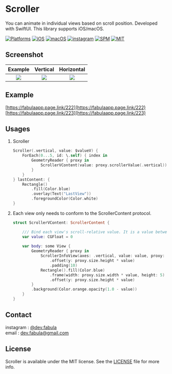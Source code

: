 # **Scroller**
You can animate in individual views based on scroll position. Developed with SwiftUI. This library supports iOS/macOS.

[![Platforms](https://img.shields.io/badge/Platforms-iOS%20%7C%20macOS-blue?style=flat-square)](https://developer.apple.com/macOS)
[![iOS](https://img.shields.io/badge/iOS-14.0-blue.svg)](https://developer.apple.com/iOS)
[![macOS](https://img.shields.io/badge/macOS-11.0-blue.svg)](https://developer.apple.com/macOS)
[![instagram](https://img.shields.io/badge/instagram-@dev.fabula-orange.svg?style=flat-square)](https://www.instagram.com/dev.fabula)
[![SPM](https://img.shields.io/badge/SPM-compatible-red?style=flat-square)](https://developer.apple.com/documentation/swift_packages/package/)
[![MIT](https://img.shields.io/badge/licenses-MIT-red.svg)](https://opensource.org/licenses/MIT)  

## Screenshot
|Example|Vertical|Horizontal|
|:---:|:---:|:---:|
|<img src="Markdown/Scroller.gif">|<img src="Markdown/ScrollerVertical.gif">|<img src="Markdown/ScrollerHorizontal.gif">|

## Example
[https://fabulaapp.page.link/222](https://fabulaapp.page.link/222)
[https://fabulaapp.page.link/223](https://fabulaapp.page.link/223)

## Usages
1. Scroller
    ```swift
    Scroller(.vertical, value: $valueV) {
        ForEach(0...5, id: \.self) { index in
            GeometryReader { proxy in
                ScrollerVContent(value: proxy.scrollerValue(.vertical))
            }
        }
    } lastContent: {
        Rectangle()
            .fill(Color.blue)
            .overlay(Text("LastView"))
            .foregroundColor(Color.white)
    }
    ```

2. Each view only needs to conform to the ScrollerContent protocol.
    ```swift
    struct ScrollerVContent: ScrollerContent {
    
        /// Bind each view's scroll-relative value. It is a value between 0 and 1.
        var value: CGFloat = 0
        
        var body: some View {
            GeometryReader { proxy in
                ScrollerInfoView(axes: .vertical, value: value, proxy: proxy)
                    .offset(y: proxy.size.height * value)
                    .padding(10)
                Rectangle().fill(Color.blue)
                    .frame(width: proxy.size.width * value, height: 5)
                    .offset(y: proxy.size.height * value)
            }
            .background(Color.orange.opacity(1.0 - value))
        }
    }
    ```

## Contact
instagram : [@dev.fabula](https://www.instagram.com/dev.fabula)  
email : [dev.fabula@gmail.com](mailto:dev.fabula@gmail.com)

## License
Scroller is available under the MIT license. See the [LICENSE](LICENSE) file for more info.
